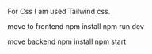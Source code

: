 For Css I am used Tailwind css.

move to frontend npm install npm run dev

move backend npm install npm start
